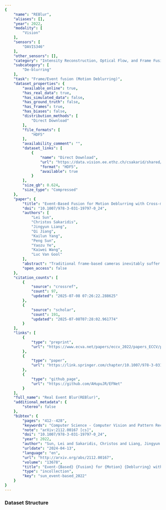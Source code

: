 ```yaml
---
{
    "name": "REBlur",
    "aliases": [],
    "year": 2022,
    "modality": [
        "Vision"
    ],
    "sensors": [
        "DAVIS346"
    ],
    "other_sensors": [],
    "category": "Intensity Reconstruction, Optical Flow, and Frame Fusion",
    "subcategory": [
        "De-blurring"
    ],
    "task": "Frame/Event fusion (Motion Deblurring)",
    "dataset_properties": {
        "available_online": true,
        "has_real_data": true,
        "has_simulated_data": false,
        "has_ground_truth": false,
        "has_frames": true,
        "has_biases": false,
        "distribution_methods": [
            "Direct Download"
        ],
        "file_formats": [
            "HDF5"
        ],
        "availability_comment": "",
        "dataset_links": [
            {
                "name": "Direct Download",
                "url": "https://data.vision.ee.ethz.ch/csakarid/shared/EFNet/REBlur.zip",
                "format": "HDF5",
                "available": true
            }
        ],
        "size_gb": 0.624,
        "size_type": "Compressed"
    },
    "paper": {
        "title": "Event-Based Fusion for Motion Deblurring with Cross-modal Attention",
        "doi": "10.1007/978-3-031-19797-0_24",
        "authors": [
            "Lei Sun",
            "Christos Sakaridis",
            "Jingyun Liang",
            "Qi Jiang",
            "Kailun Yang",
            "Peng Sun",
            "Yaozu Ye",
            "Kaiwei Wang",
            "Luc Van Gool"
        ],
        "abstract": "Traditional frame-based cameras inevitably suffer from motion blur due to long exposure times. As a kind of bio-inspired camera, the event camera records the intensity changes in an asynchronous way with high temporal resolution, providing valid image degradation information within the exposure time. In this paper, we rethink the eventbased image deblurring problem and unfold it into an end-to-end twostage image restoration network. To effectively fuse event and image features, we design an event-image cross-modal attention module applied at multiple levels of our network, which allows to focus on relevant features from the event branch and filter out noise. We also introduce a novel symmetric cumulative event representation specifically for image deblurring as well as an event mask gated connection between the two stages of our network which helps avoid information loss. At the dataset level, to foster event-based motion deblurring and to facilitate evaluation on challenging real-world images, we introduce the Real Event Blur (REBlur) dataset, captured with an event camera in an illuminationcontrolled optical laboratory. Our Event Fusion Network (EFNet) sets the new state of the art in motion deblurring, surpassing both the prior best-performing image-based method and all event-based methods with public implementations on the GoPro dataset (by up to 2.47dB) and on our REBlur dataset, even in extreme blurry conditions. The code and our REBlur dataset will be made publicly available.",
        "open_access": false
    },
    "citation_counts": [
        {
            "source": "crossref",
            "count": 97,
            "updated": "2025-07-08 07:26:22.288625"
        },
        {
            "source": "scholar",
            "count": 191,
            "updated": "2025-07-08T07:28:02.961774"
        }
    ],
    "links": [
        {
            "type": "preprint",
            "url": "https://www.ecva.net/papers/eccv_2022/papers_ECCV/papers/136780403.pdf"
        },
        {
            "type": "paper",
            "url": "https://link.springer.com/chapter/10.1007/978-3-031-19797-0_24"
        },
        {
            "type": "github_page",
            "url": "https://github.com/AHupuJR/EFNet"
        }
    ],
    "full_name": "Real Event Blur(REBlur)",
    "additional_metadata": {
        "stereo": false
    },
    "bibtex": {
        "pages": "412--428",
        "keywords": "Computer Science - Computer Vision and Pattern Recognition",
        "note": "arXiv:2112.00167 [cs]",
        "doi": "10.1007/978-3-031-19797-0_24",
        "year": 2022,
        "author": "Sun, Lei and Sakaridis, Christos and Liang, Jingyun and Jiang, Qi and Yang, Kailun and Sun, Peng and Ye, Yaozu and Wang, Kaiwei and Van Gool, Luc",
        "urldate": "2024-04-13",
        "language": "en",
        "url": "http://arxiv.org/abs/2112.00167",
        "volume": "13678",
        "title": "Event-{Based} {Fusion} for {Motion} {Deblurring} with {Cross}-modal {Attention}",
        "type": "incollection",
        "key": "sun_event-based_2022"
    }
}
---
```


### Dataset Structure
